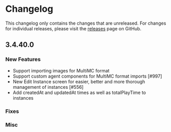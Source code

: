 # Changelog

This changelog only contains the changes that are unreleased. For changes for individual releases, please visit the
[releases](https://github.com/ATLauncher/ATLauncher/releases) page on GitHub.

## 3.4.40.0

### New Features
- Support importing images for MultiMC format
- Support custom agent components for MultiMC format imports [#997]
- New Edit Instance screen for easier, better and more thorough management of instances [#556]
- Add createdAt and updatedAt times as well as totalPlayTime to instances

### Fixes

### Misc
